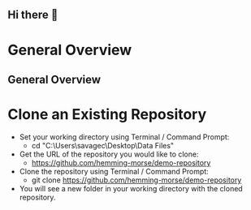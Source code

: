 ## Hi there 👋

# General Overview
## General Overview


# Clone an Existing Repository
- Set your working directory using Terminal / Command Prompt:
  - cd "C:\Users\savagec\Desktop\Data Files"
- Get the URL of the repository you would like to clone:
  - https://github.com/hemming-morse/demo-repository
- Clone the repository using Terminal / Command Prompt:
  - git clone https://github.com/hemming-morse/demo-repository
- You will see a new folder in your working directory with the cloned repository.
